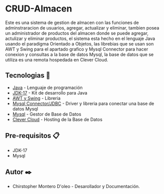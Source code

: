 # CRUD-Almacen
Este es una sistema de gestion de almacen con las funciones de adminstraracion de usuarios, agregar, actualizar y eliminar, tambien posea un administrador de 
productos del almacen donde se puede agregar, actulizar y eliminar productos, el sistema esta hecho en el lenguaje Java usando el paradigma Orientado a Objetos, las librebias que se usan
son AWT y Swing para el apartado grafico y Mysql Connector para hacer conexion y consultas a la base de datos Mysql, la base de datos que se utiliza es una remota hospedada en Clever Cloud.

## Tecnologias 🧰 
* [Java](https://www.java.com/es/download/) - Lenguaje de programación
* [JDK-17](https://www.oracle.com/java/technologies/downloads/) - Kit de desarrollo para Java
* [AWT y Swing](https://docs.oracle.com/javase/7/docs/api/java/awt/package-summary.html) - Libreria
* [Mysql Connector/JDBC](https://www.mysql.com/products/connector/) - Driver y libreria para conectar una base de datos Mysql
* [Mysql](https://www.mysql.com/) - Gestor de Base de Datos
* [Clever Cloud](https://www.clever-cloud.com/) - Hosting de la Base de Datos

## Pre-requisitos 📋
* JDK-17
* Mysql

## Autor ✒️
* Chirstopher Montero D'oleo - Desarollador y Documentación.
